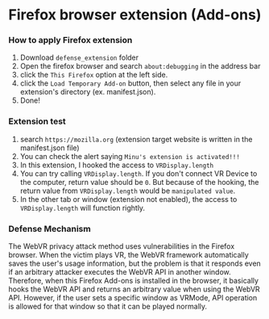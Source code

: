 # Firefox browser extension (Add-ons)
### How to apply Firefox extension
1. Download `defense_extension` folder
2. Open the firefox browser and search `about:debugging` in the address bar
3. click the `This Firefox` option at the left side.
4. click the `Load Temporary Add-on` button, then select any file in your extension's directory (ex. manifest.json).
5. Done!

### Extension test
1. search `https://mozilla.org` (extension target website is written in the manifest.json file)
2. You can check the alert saying `Minu's extension is activated!!!`
3. In this extension, I hooked the access to `VRDisplay.length`
3. You can try calling `VRDisplay.length`. If you don't connect VR Device to the computer, return value should be `0`. But because of the hooking, the return value from `VRDisplay.length` would be `manipulated value`.
4. In the other tab or window (extension not enabled), the access to `VRDisplay.length` will function rightly.

### Defense Mechanism
The WebVR privacy attack method uses vulnerabilities in the Firefox browser. When the victim plays VR, the WebVR framework automatically saves the user's usage information, but the problem is that it responds even if an arbitrary attacker executes the WebVR API in another window.
Therefore, when this Firefox Add-ons is installed in the browser, it basically hooks the WebVR API and returns an arbitrary value when using the WebVR API. However, if the user sets a specific window as VRMode, API operation is allowed for that window so that it can be played normally.

